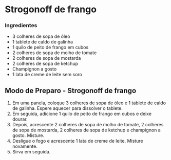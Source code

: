 # Strogonoff de frango 


### Ingredientes

-   3 colheres de sopa de óleo
-   1 tablete de caldo de galinha
-   1 quilo de peito de frango em cubos
-   2 colheres de sopa de molho de tomate
-   2 colheres de sopa de mostarda
-   2 colheres de sopa de ketchup
-   Champignon a gosto
-   1 lata de creme de leite sem soro

## Modo de Preparo - Strogonoff de frango

1.  Em uma panela, coloque 3 colheres de sopa de óleo e 1 tablete de caldo de galinha. Espere aquecer para dissolver o tablete.
2.   Em seguida, adicione 1 quilo de peito de frango em cubos e deixe dourar.
3.   Depois, acrescente 2 colheres de sopa de molho de tomate, 2 colheres de sopa de mostarda, 2 colheres de sopa de ketchup e champignon a gosto. Misture.
4.  Desligue o fogo e acrescente 1 lata de creme de leite. Misture novamente.
5. Sirva em seguida.